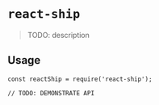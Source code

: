 # `react-ship`

> TODO: description

## Usage

```
const reactShip = require('react-ship');

// TODO: DEMONSTRATE API
```
